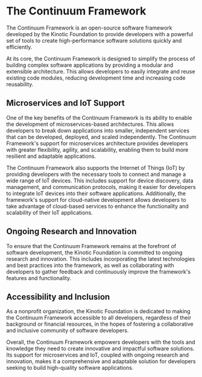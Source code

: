 # The Continuum Framework

The Continuum Framework is an open-source software framework developed by the Kinotic Foundation to provide developers with a powerful set of tools to create high-performance software solutions quickly and efficiently.

At its core, the Continuum Framework is designed to simplify the process of building complex software applications by providing a modular and extensible architecture. This allows developers to easily integrate and reuse existing code modules, reducing development time and increasing code reusability.

## Microservices and IoT Support

One of the key benefits of the Continuum Framework is its ability to enable the development of microservices-based architectures. This allows developers to break down applications into smaller, independent services that can be developed, deployed, and scaled independently. The Continuum Framework's support for microservices architecture provides developers with greater flexibility, agility, and scalability, enabling them to build more resilient and adaptable applications.

The Continuum Framework also supports the Internet of Things (IoT) by providing developers with the necessary tools to connect and manage a wide range of IoT devices. This includes support for device discovery, data management, and communication protocols, making it easier for developers to integrate IoT devices into their software applications. Additionally, the framework's support for cloud-native development allows developers to take advantage of cloud-based services to enhance the functionality and scalability of their IoT applications.

## Ongoing Research and Innovation

To ensure that the Continuum Framework remains at the forefront of software development, the Kinotic Foundation is committed to ongoing research and innovation. This includes incorporating the latest technologies and best practices into the framework, as well as collaborating with developers to gather feedback and continuously improve the framework's features and functionality.

## Accessibility and Inclusion

As a nonprofit organization, the Kinotic Foundation is dedicated to making the Continuum Framework accessible to all developers, regardless of their background or financial resources, in the hopes of fostering a collaborative and inclusive community of software developers.

Overall, the Continuum Framework empowers developers with the tools and knowledge they need to create innovative and impactful software solutions. Its support for microservices and IoT, coupled with ongoing research and innovation, makes it a comprehensive and adaptable solution for developers seeking to build high-quality software applications.

